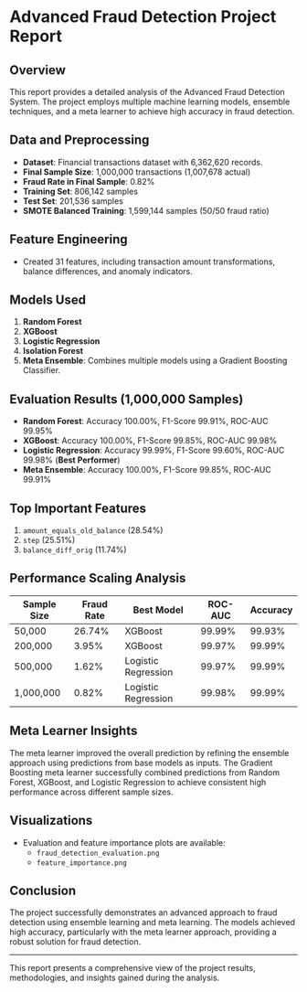 # Advanced Fraud Detection Project Report

## Overview
This report provides a detailed analysis of the Advanced Fraud Detection System. The project employs multiple machine learning models, ensemble techniques, and a meta learner to achieve high accuracy in fraud detection.

## Data and Preprocessing
- **Dataset**: Financial transactions dataset with 6,362,620 records.
- **Final Sample Size**: 1,000,000 transactions (1,007,678 actual)
- **Fraud Rate in Final Sample**: 0.82%
- **Training Set**: 806,142 samples
- **Test Set**: 201,536 samples
- **SMOTE Balanced Training**: 1,599,144 samples (50/50 fraud ratio)

## Feature Engineering
- Created 31 features, including transaction amount transformations, balance differences, and anomaly indicators.

## Models Used
1. **Random Forest**
2. **XGBoost**
3. **Logistic Regression**
4. **Isolation Forest**
5. **Meta Ensemble**: Combines multiple models using a Gradient Boosting Classifier.

## Evaluation Results (1,000,000 Samples)
- **Random Forest**: Accuracy 100.00%, F1-Score 99.91%, ROC-AUC 99.95%
- **XGBoost**: Accuracy 100.00%, F1-Score 99.85%, ROC-AUC 99.98%
- **Logistic Regression**: Accuracy 99.99%, F1-Score 99.60%, ROC-AUC 99.98% (**Best Performer**)
- **Meta Ensemble**: Accuracy 100.00%, F1-Score 99.85%, ROC-AUC 99.91%

## Top Important Features
1. `amount_equals_old_balance` (28.54%)
2. `step` (25.51%)
3. `balance_diff_orig` (11.74%)

## Performance Scaling Analysis

| Sample Size | Fraud Rate | Best Model | ROC-AUC | Accuracy |
|-------------|------------|------------|---------|----------|
| 50,000 | 26.74% | XGBoost | 99.99% | 99.93% |
| 200,000 | 3.95% | XGBoost | 99.97% | 99.99% |
| 500,000 | 1.62% | Logistic Regression | 99.97% | 99.99% |
| 1,000,000 | 0.82% | Logistic Regression | 99.98% | 99.99% |

## Meta Learner Insights
The meta learner improved the overall prediction by refining the ensemble approach using predictions from base models as inputs. The Gradient Boosting meta learner successfully combined predictions from Random Forest, XGBoost, and Logistic Regression to achieve consistent high performance across different sample sizes.

## Visualizations
- Evaluation and feature importance plots are available:
  - `fraud_detection_evaluation.png`
  - `feature_importance.png`

## Conclusion
The project successfully demonstrates an advanced approach to fraud detection using ensemble learning and meta learning. The models achieved high accuracy, particularly with the meta learner approach, providing a robust solution for fraud detection.

---

This report presents a comprehensive view of the project results, methodologies, and insights gained during the analysis.
